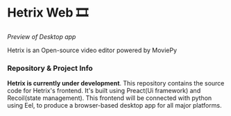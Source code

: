 # Hetrix Web 🎞️

_Preview of Desktop app_

Hetrix is an Open-source video editor powered by MoviePy

### Repository & Project Info

**Hetrix is currently under development**. This repository contains the source code for Hetrix's frontend. It's built using Preact(Ui framework) and Recoil(state management). This frontend will be connected with python using Eel, to produce a browser-based desktop app for all major platforms.

